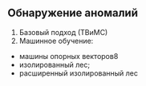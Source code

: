 ## Обнаружение аномалий

1. Базовый подход (ТВиМС)
2. Машинное обучение:
- машины опорных векторов8
- изолированный лес;
- расширенный изолированный лес
